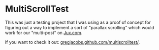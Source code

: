 # MultiScrollTest

This was just a testing project that I was using as a proof of concept for figuring out a way to implement a sort of "parallax scrolling" which would work for our "multi-post" on <a href="http://jux.com" target="_blank">Jux.com</a>.

If you want to check it out: <a href="http://gregjacobs.github.com/multiscrolltest/" target="_blank">gregjacobs.github.com/multiscrolltest/</a>.